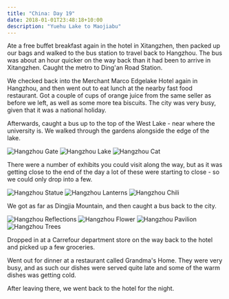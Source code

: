 ```yaml
---
title: "China: Day 19"
date: 2018-01-01T23:48:18+10:00
description: "Yuehu Lake to Maojiabu"
---
```

Ate a free buffet breakfast again in the hotel in Xitangzhen, then packed up our bags and walked to the bus station to travel back to Hangzhou. The bus was about an hour quicker on the way back than it had been to arrive in Xitangzhen. Caught the metro to Ding'an Road Station.

We checked back into the Merchant Marco Edgelake Hotel again in Hangzhou, and then went out to eat lunch at the nearby fast food restaurant. Got a couple of cups of orange juice from the same seller as before we left, as well as some more tea biscuits. The city was very busy, given that it was a national holiday.

Afterwards, caught a bus up to the top of the West Lake - near where the university is. We walked through the gardens alongside the edge of the lake.

![Hangzhou Gate](/images/hangzhou2-gate.jpg)
![Hangzhou Lake](/images/hangzhou2-lake.jpg)
![Hangzhou Cat](/images/hangzhou2-cat.jpg)

There were a number of exhibits you could visit along the way, but as it was getting close to the end of the day a lot of these were starting to close - so we could only drop into a few.

![Hangzhou Statue](/images/hangzhou2-statue.jpg)
![Hangzhou Lanterns](/images/hangzhou2-lanterns.jpg)
![Hangzhou Chili](/images/hangzhou2-chili.jpg)

We got as far as Dingjia Mountain, and then caught a bus back to the city.

![Hangzhou Reflections](/images/hangzhou2-reflections.jpg)
![Hangzhou Flower](/images/hangzhou2-flower.jpg)
![Hangzhou Pavilion](/images/hangzhou2-pavilion.jpg)
![Hangzhou Trees](/images/hangzhou2-trees.jpg)

Dropped in at a Carrefour department store on the way back to the hotel and picked up a few groceries.

Went out for dinner at a restaurant called Grandma's Home. They were very busy, and as such our dishes were served quite late and some of the warm dishes was getting cold.

After leaving there, we went back to the hotel for the night.
